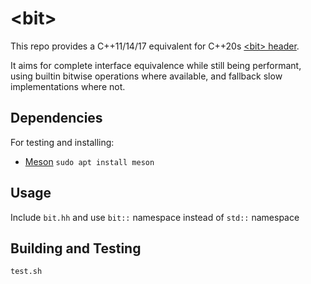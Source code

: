 # &lt;bit&gt;

This repo provides a C++11/14/17 equivalent for C++20s [&lt;bit&gt; header](https://en.cppreference.com/w/cpp/header/bit).

It aims for complete interface equivalence while still being performant, using builtin bitwise operations where available, and fallback slow implementations where not.

## Dependencies

For testing and installing:
 - [Meson](https://mesonbuild.com/) `sudo apt install meson`

## Usage

Include `bit.hh` and use `bit::` namespace instead of `std::` namespace

## Building and Testing

`test.sh`
